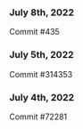 ### July 8th, 2022

Commit #435

### July 5th, 2022

Commit #314353


### July 4th, 2022

Commit #72281
